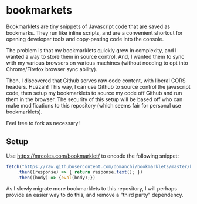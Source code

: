 # bookmarkets

Bookmarklets are tiny snippets of Javascript code that are saved as bookmarks. They run like
inline scripts, and are a convenient shortcut for opening developer tools and copy-pasting code
into the console.

The problem is that my bookmarklets quickly grew in complexity, and I wanted a way to store them
in source control. And, I wanted them to sync with my various browsers on various machines (without
needing to opt into Chrome/Firefox browser sync ability).

Then, I discovered that Github serves raw code content, with liberal CORS headers. Huzzah! This way,
I can use Github to source control the javascript code, then setup my bookmarklets to source my code
off Github and run them in the browser. The security of this setup will be based off who can make
modifications to this repository (which seems fair for personal use bookmarklets).

Feel free to fork as necessary!

## Setup

Use https://mrcoles.com/bookmarklet/ to encode the following snippet:

```javascript
fetch("https://raw.githubusercontent.com/domanchi/bookmarklets/master/bookmarklets/paywall.js")
    .then((response) => { return response.text(); })
    .then((body) => {eval(body);})
```

As I slowly migrate more bookmarklets to this repository, I will perhaps provide an easier way
to do this, and remove a "third party" dependency.